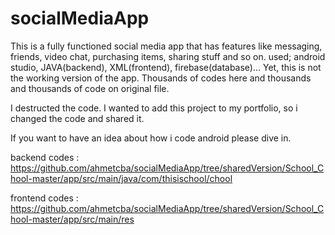# socialMediaApp

This is a fully functioned social media app that has features like messaging, friends, video chat, purchasing items, sharing stuff and so on.
used; android studio, JAVA(backend), XML(frontend), firebase(database)...
Yet, 
this is not the working version of the app. Thousands of codes here and thousands and thousands of code on original file.

I destructed the code. I wanted to add this project to my portfolio, so i changed the code and shared it. 


If you want to have an idea about how i code android please dive in. 

backend codes : 
https://github.com/ahmetcba/socialMediaApp/tree/sharedVersion/School_Chool-master/app/src/main/java/com/thisischool/chool

frontend codes :
https://github.com/ahmetcba/socialMediaApp/tree/sharedVersion/School_Chool-master/app/src/main/res

